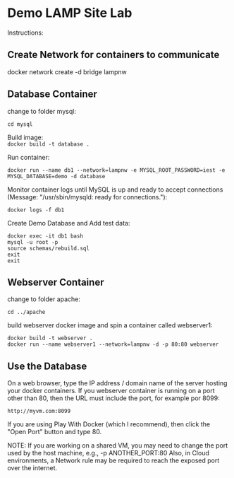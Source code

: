 # Demo LAMP Site Lab  

Instructions:  

## Create Network for containers to communicate  

docker network create -d bridge lampnw


## Database Container  

change to folder mysql:  

```cd mysql```  

Build image:  
```docker build -t database .```  

Run container:  

```docker run --name db1 --network=lampnw -e MYSQL_ROOT_PASSWORD=iest -e MYSQL_DATABASE=demo -d database```  

Monitor container logs until MySQL is up and ready to accept connections (Message:  "/usr/sbin/mysqld: ready for connections."):  

```docker logs -f db1```  

Create Demo Database and Add test data:  

```
docker exec -it db1 bash
mysql -u root -p
source schemas/rebuild.sql
exit
exit
```  

## Webserver Container  

change to folder apache:  

```
cd ../apache
```

build webserver docker image and spin a container called webserver1:  

```
docker build -t webserver .   
docker run --name webserver1 --network=lampnw -d -p 80:80 webserver  
```  

## Use the Database  

On a web browser, type the IP address / domain name of the server hosting your docker containers. If you webserver container is running on a port other than 80, then the URL must include the port, for example por 8099:  

```
http://myvm.com:8099  
```  

If you are using Play With Docker (which I recommend), then click the "Open Port" button and type 80.

NOTE: If you are working on a shared VM, you may need to change the port used by the host machine, e.g., -p ANOTHER_PORT:80
Also, in Cloud environments, a Network rule may be required to reach the exposed port over the internet.  
